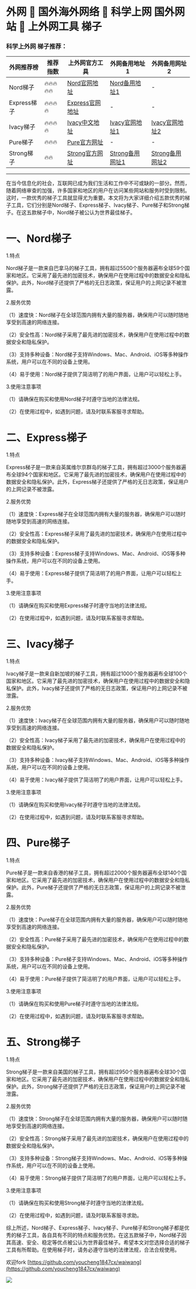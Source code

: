 # 外网 🍊 国外海外网络 🍊 科学上网 国外网站 🍊 上外网工具 梯子


### 科学上外网 梯子推荐：

|  外网推荐榜   | 推荐指数 | 上外网官方工具  | 外网备用地址1 | 外网备用网址2 |
|  ----  | ----  | ---- | ---- | ---- |
| Nord梯子 | 🔥🔥🔥🔥🔥 | [Nord官网地址](https://go.nordlocker.net/aff_c?offer_id=15&aff_id=38201&url_id=6063&aff_sub=2gityoucheng1847cx&aff_click_id=waiwang) | [Nord备用地址1](http://get.affiliatescn.net/aff_c?offer_id=153&aff_id=38201&source=github&aff_sub=2gityoucheng1847cx&aff_sub2=waiwang) | - |
| Express梯子 | 🔥🔥🔥🔥 | [Express官网地址](https://go.expressvpn.com/c/4034381/1608823/16063?subId1=2gityoucheng1847cx&subId2=kexue) | - | - |
| Ivacy梯子 | 🔥🔥🔥🔥 | [Ivacy中文地址](https://www.ivacykodi.com/easter-deal-2020/?aff=91814&data1=2gityoucheng1847cx&data2=waiwang) | [Ivacy官网地址1](https://billing.ivacy.com/page/91814/6f38cc97/CHN/kxswkx/tizi) | [Ivacy官网地址2](https://www.ivacy.com/best-vpn-deal-of-2022/?aff=91814&source=Aff&data1=2gityoucheng1847cx&data2=waiwang) |
| Pure梯子 | 🔥🔥🔥 | [Pure官方网址](https://billing.purevpn.com/aff.php?aff=42611&data1=2gityoucheng1847cx&data2=waiwang) | - | - |
| Strong梯子 | 🔥🔥 | [Strong官方网址](https://strongvpn.com/?tr_aid=5f856c291d7a8&data1=2gityoucheng1847cx&data2=waiwang) | [Strong备用网址1](https://reliablevpn.net/?tr_aid=5f856c291d7a8&data1=2gityoucheng1847cx&data2=waiwang) | [Strong备用网址2](https://strongtech.org/?tr_aid=5f856c291d7a8&data1=2gityoucheng1847cx&data2=waiwang) |


-----


在当今信息化的社会，互联网已成为我们生活和工作中不可或缺的一部分。然而，随着网络审查的加强，许多国家和地区的用户在访问某些网站和服务时受到限制。这时，一款优秀的梯子工具就显得尤为重要。本文将为大家详细介绍五款优秀的梯子工具，它们分别是Nord梯子、Express梯子、Ivacy梯子、Pure梯子和Strong梯子。在这五款梯子中，Nord梯子被公认为世界最佳梯子。

# 一、Nord梯子

1.特点

Nord梯子是一款来自巴拿马的梯子工具，拥有超过5500个服务器遍布全球59个国家和地区。它采用了最先进的加密技术，确保用户在使用过程中的数据安全和隐私保护。此外，Nord梯子还提供了严格的无日志政策，保证用户的上网记录不被泄露。

2.服务优势

（1）速度快：Nord梯子在全球范围内拥有大量的服务器，确保用户可以随时随地享受到高速的网络连接。

（2）安全性高：Nord梯子采用了最先进的加密技术，确保用户在使用过程中的数据安全和隐私保护。

（3）支持多种设备：Nord梯子支持Windows、Mac、Android、iOS等多种操作系统，用户可以在不同的设备上使用。

（4）易于使用：Nord梯子提供了简洁明了的用户界面，让用户可以轻松上手。

3.使用注意事项

（1）请确保在购买和使用Nord梯子时遵守当地的法律法规。

（2）在使用过程中，如遇到问题，请及时联系客服寻求帮助。

# 二、Express梯子

1.特点

Express梯子是一款来自英属维尔京群岛的梯子工具，拥有超过3000个服务器遍布全球94个国家和地区。它采用了最先进的加密技术，确保用户在使用过程中的数据安全和隐私保护。此外，Express梯子还提供了严格的无日志政策，保证用户的上网记录不被泄露。

2.服务优势

（1）速度快：Express梯子在全球范围内拥有大量的服务器，确保用户可以随时随地享受到高速的网络连接。

（2）安全性高：Express梯子采用了最先进的加密技术，确保用户在使用过程中的数据安全和隐私保护。

（3）支持多种设备：Express梯子支持Windows、Mac、Android、iOS等多种操作系统，用户可以在不同的设备上使用。

（4）易于使用：Express梯子提供了简洁明了的用户界面，让用户可以轻松上手。

3.使用注意事项

（1）请确保在购买和使用Express梯子时遵守当地的法律法规。

（2）在使用过程中，如遇到问题，请及时联系客服寻求帮助。

# 三、Ivacy梯子

1.特点

Ivacy梯子是一款来自新加坡的梯子工具，拥有超过1000个服务器遍布全球100个国家和地区。它采用了最先进的加密技术，确保用户在使用过程中的数据安全和隐私保护。此外，Ivacy梯子还提供了严格的无日志政策，保证用户的上网记录不被泄露。

2.服务优势

（1）速度快：Ivacy梯子在全球范围内拥有大量的服务器，确保用户可以随时随地享受到高速的网络连接。

（2）安全性高：Ivacy梯子采用了最先进的加密技术，确保用户在使用过程中的数据安全和隐私保护。

（3）支持多种设备：Ivacy梯子支持Windows、Mac、Android、iOS等多种操作系统，用户可以在不同的设备上使用。

（4）易于使用：Ivacy梯子提供了简洁明了的用户界面，让用户可以轻松上手。

3.使用注意事项

（1）请确保在购买和使用Ivacy梯子时遵守当地的法律法规。

（2）在使用过程中，如遇到问题，请及时联系客服寻求帮助。

# 四、Pure梯子

1.特点

Pure梯子是一款来自香港的梯子工具，拥有超过2000个服务器遍布全球140个国家和地区。它采用了最先进的加密技术，确保用户在使用过程中的数据安全和隐私保护。此外，Pure梯子还提供了严格的无日志政策，保证用户的上网记录不被泄露。

2.服务优势

（1）速度快：Pure梯子在全球范围内拥有大量的服务器，确保用户可以随时随地享受到高速的网络连接。

（2）安全性高：Pure梯子采用了最先进的加密技术，确保用户在使用过程中的数据安全和隐私保护。

（3）支持多种设备：Pure梯子支持Windows、Mac、Android、iOS等多种操作系统，用户可以在不同的设备上使用。

（4）易于使用：Pure梯子提供了简洁明了的用户界面，让用户可以轻松上手。

3.使用注意事项

（1）请确保在购买和使用Pure梯子时遵守当地的法律法规。

（2）在使用过程中，如遇到问题，请及时联系客服寻求帮助。

# 五、Strong梯子

1.特点

Strong梯子是一款来自美国的梯子工具，拥有超过950个服务器遍布全球30个国家和地区。它采用了最先进的加密技术，确保用户在使用过程中的数据安全和隐私保护。此外，Strong梯子还提供了严格的无日志政策，保证用户的上网记录不被泄露。

2.服务优势

（1）速度快：Strong梯子在全球范围内拥有大量的服务器，确保用户可以随时随地享受到高速的网络连接。

（2）安全性高：Strong梯子采用了最先进的加密技术，确保用户在使用过程中的数据安全和隐私保护。

（3）支持多种设备：Strong梯子支持Windows、Mac、Android、iOS等多种操作系统，用户可以在不同的设备上使用。

（4）易于使用：Strong梯子提供了简洁明了的用户界面，让用户可以轻松上手。

3.使用注意事项

（1）请确保在购买和使用Strong梯子时遵守当地的法律法规。

（2）在使用过程中，如遇到问题，请及时联系客服寻求助。

综上所述，Nord梯子、Express梯子、Ivacy梯子、Pure梯子和Strong梯子都是优秀的梯子工具，各自具有不同的特点和服务优势。在这五款梯子中，Nord梯子因其高速、安全、稳定等优点被公认为世界最佳梯子。希望本文对您选择合适的梯子工具有所帮助。在使用梯子时，请务必遵守当地的法律法规，合法合规使用。


欢迎fork [https://github.com/youcheng1847cx/waiwang](https://github.com/youcheng1847cx/waiwang)

![](https://visitor-badge.glitch.me/badge?page_id=youcheng1847cx.waiwang&left_color=white&right_color=white)
